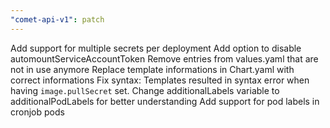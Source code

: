 ```yaml
---
"comet-api-v1": patch
---
```


Add support for multiple secrets per deployment
Add option to disable automountServiceAccountToken
Remove entries from values.yaml that are not in use anymore
Replace template informations in Chart.yaml with correct informations
Fix syntax: Templates resulted in syntax error when having `image.pullSecret` set.
Change additionalLabels variable to additionalPodLabels for better understanding
Add support for pod labels in cronjob pods
